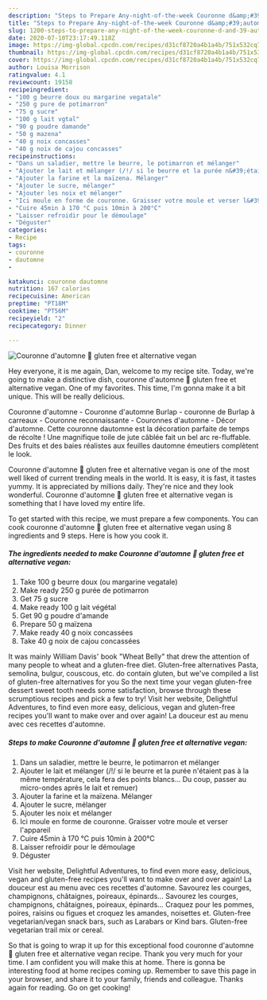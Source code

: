 ```yaml
---
description: "Steps to Prepare Any-night-of-the-week Couronne d&amp;#39;automne 🤤 gluten free et alternative vegan"
title: "Steps to Prepare Any-night-of-the-week Couronne d&amp;#39;automne 🤤 gluten free et alternative vegan"
slug: 1200-steps-to-prepare-any-night-of-the-week-couronne-d-and-39-automne-gluten-free-et-alternative-vegan
date: 2020-07-10T23:17:49.118Z
image: https://img-global.cpcdn.com/recipes/d31cf8720a4b1a4b/751x532cq70/couronne-dautomne-🤤-gluten-free-et-alternative-vegan-photo-principale-de-la-recette.jpg
thumbnail: https://img-global.cpcdn.com/recipes/d31cf8720a4b1a4b/751x532cq70/couronne-dautomne-🤤-gluten-free-et-alternative-vegan-photo-principale-de-la-recette.jpg
cover: https://img-global.cpcdn.com/recipes/d31cf8720a4b1a4b/751x532cq70/couronne-dautomne-🤤-gluten-free-et-alternative-vegan-photo-principale-de-la-recette.jpg
author: Louisa Morrison
ratingvalue: 4.1
reviewcount: 19158
recipeingredient:
- "100 g beurre doux ou margarine vegatale"
- "250 g pure de potimarron"
- "75 g sucre"
- "100 g lait vgtal"
- "90 g poudre damande"
- "50 g mazena"
- "40 g noix concasses"
- "40 g noix de cajou concasses"
recipeinstructions:
- "Dans un saladier, mettre le beurre, le potimarron et mélanger"
- "Ajouter le lait et mélanger (/!/ si le beurre et la purée n&#39;étaient pas à la même température, cela fera des points blancs... Du coup, passer au micro-ondes après le lait et remuer)"
- "Ajouter la farine et la maïzena. Mélanger"
- "Ajouter le sucre, mélanger"
- "Ajouter les noix et mélanger"
- "Ici moule en forme de couronne. Graisser votre moule et verser l&#39;appareil"
- "Cuire 45min à 170 °C puis 10min à 200°C"
- "Laisser refroidir pour le démoulage"
- "Déguster"
categories:
- Recipe
tags:
- couronne
- dautomne
- 

katakunci: couronne dautomne  
nutrition: 167 calories
recipecuisine: American
preptime: "PT18M"
cooktime: "PT56M"
recipeyield: "2"
recipecategory: Dinner

---
```



![Couronne d&#39;automne 🤤 gluten free et alternative vegan](https://img-global.cpcdn.com/recipes/d31cf8720a4b1a4b/751x532cq70/couronne-dautomne-🤤-gluten-free-et-alternative-vegan-photo-principale-de-la-recette.jpg)

Hey everyone, it is me again, Dan, welcome to my recipe site. Today, we're going to make a distinctive dish, couronne d&#39;automne 🤤 gluten free et alternative vegan. One of my favorites. This time, I'm gonna make it a bit unique. This will be really delicious.

Couronne d&#39;automne - Couronne d&#39;automne Burlap - couronne de Burlap à carreaux - Couronne reconnaissante - Couronnes d&#39;automne - Décor d&#39;automne. Cette couronne dautomne est la décoration parfaite de temps de récolte ! Une magnifique toile de jute câblée fait un bel arc re-fluffable. Des fruits et des baies réalistes aux feuilles dautomne émeutiers complètent le look.

Couronne d&#39;automne 🤤 gluten free et alternative vegan is one of the most well liked of current trending meals in the world. It is easy, it is fast, it tastes yummy. It is appreciated by millions daily. They're nice and they look wonderful. Couronne d&#39;automne 🤤 gluten free et alternative vegan is something that I have loved my entire life.


To get started with this recipe, we must prepare a few components. You can cook couronne d&#39;automne 🤤 gluten free et alternative vegan using 8 ingredients and 9 steps. Here is how you cook it.

<!--inarticleads1-->

##### The ingredients needed to make Couronne d&#39;automne 🤤 gluten free et alternative vegan:

1. Take 100 g beurre doux (ou margarine vegatale)
1. Make ready 250 g purée de potimarron
1. Get 75 g sucre
1. Make ready 100 g lait végétal
1. Get 90 g poudre d&#39;amande
1. Prepare 50 g maïzena
1. Make ready 40 g noix concassées
1. Take 40 g noix de cajou concassées


It was mainly William Davis&#39; book &#34;Wheat Belly&#34; that drew the attention of many people to wheat and a gluten-free diet. Gluten-free alternatives Pasta, semolina, bulgur, couscous, etc. do contain gluten, but we&#39;ve compiled a list of gluten-free alternatives for you So the next time your vegan gluten-free dessert sweet tooth needs some satisfaction, browse through these scrumptious recipes and pick a few to try! Visit her website, Delightful Adventures, to find even more easy, delicious, vegan and gluten-free recipes you&#39;ll want to make over and over again! La douceur est au menu avec ces recettes d&#39;automne. 

<!--inarticleads2-->

##### Steps to make Couronne d&#39;automne 🤤 gluten free et alternative vegan:

1. Dans un saladier, mettre le beurre, le potimarron et mélanger
1. Ajouter le lait et mélanger (/!/ si le beurre et la purée n&#39;étaient pas à la même température, cela fera des points blancs... Du coup, passer au micro-ondes après le lait et remuer)
1. Ajouter la farine et la maïzena. Mélanger
1. Ajouter le sucre, mélanger
1. Ajouter les noix et mélanger
1. Ici moule en forme de couronne. Graisser votre moule et verser l&#39;appareil
1. Cuire 45min à 170 °C puis 10min à 200°C
1. Laisser refroidir pour le démoulage
1. Déguster


Visit her website, Delightful Adventures, to find even more easy, delicious, vegan and gluten-free recipes you&#39;ll want to make over and over again! La douceur est au menu avec ces recettes d&#39;automne. Savourez les courges, champignons, châtaignes, poireaux, épinards… Savourez les courges, champignons, châtaignes, poireaux, épinards… Craquez pour les pommes, poires, raisins ou figues et croquez les amandes, noisettes et. Gluten-free vegetarian/vegan snack bars, such as Larabars or Kind bars. Gluten-free vegetarian trail mix or cereal. 

So that is going to wrap it up for this exceptional food couronne d&#39;automne 🤤 gluten free et alternative vegan recipe. Thank you very much for your time. I am confident you will make this at home. There is gonna be interesting food at home recipes coming up. Remember to save this page in your browser, and share it to your family, friends and colleague. Thanks again for reading. Go on get cooking!
